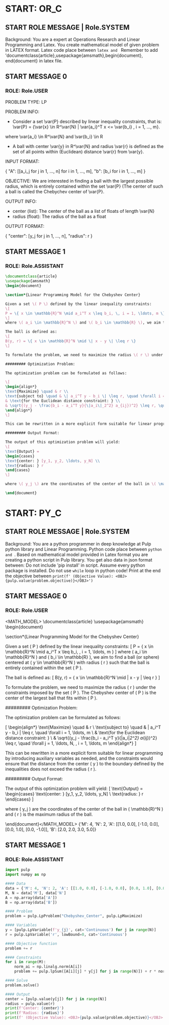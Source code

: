 # START: OR_C 
## START ROLE MESSAGE | Role.SYSTEM 
Background: You are a expert at Operations Research and Linear Programming and Latex. You create mathematical model of given problem in LATEX format. Latex code place between ```latex and ``` Remember to add 'documentclass{article},usepackage{amsmath},begin{document}, end{document} in latex file. 
## START MESSAGE 0 
### ROLE: Role.USER
<DESCRIPTION>

PROBLEM TYPE: LP

PROBLEM INFO: 
- Consider a set \var{P} described by linear inequality constraints, that is:
 \var{P} = {\var{x} \in R^\var{N} | \var{a_i}^T x <= \var{b_i} , i = 1, ..., m}.

where \var{a_i} \in R^\var{N} and \var{b_i} \in R

- A ball with center \var{y} in R^\var{N} and radius \var{r} is defined as the set of all points within (Euclidean) distance \var{r} from \var{y}.


INPUT FORMAT: 

{
    "A": [[a_i_j for j in 1, ..., n] for i in 1, ..., m],
    "b": [b_i for i in 1, ..., m]
}

OBJECTIVE: We are interested in finding a ball with the largest possible radius, which is entirely contained within the set \var{P} (The center of such a ball is called the Chebychev center of \var{P}.

OUTPUT INFO:

- center (list): The center of the ball as a list of floats of length \var{N}
- radius (float): The radius of the ball as a float

OUTPUT FORMAT:

{
    "center": [y_j for j in 1, ..., n],
    "radius": r
}


</DESCRIPTION>


## START MESSAGE 1 
### ROLE: Role.ASSISTANT
```latex
\documentclass{article}
\usepackage{amsmath}
\begin{document}

\section*{Linear Programming Model for the Chebyshev Center}

Given a set \( P \) defined by the linear inequality constraints:
\[
P = \{ x \in \mathbb{R}^N \mid a_i^T x \leq b_i, \, i = 1, \ldots, m \}
\]
where \( a_i \in \mathbb{R}^N \) and \( b_i \in \mathbb{R} \), we aim to find a ball (or sphere) centered at \( y \in \mathbb{R}^N \) with radius \( r \) such that the ball is entirely contained within the set \( P \).

The ball is defined as:
\[
B(y, r) = \{ x \in \mathbb{R}^N \mid \| x - y \| \leq r \}
\]

To formulate the problem, we need to maximize the radius \( r \) under the constraints imposed by the set \( P \). The Chebyshev center of \( P \) is the center of the largest ball that fits within \( P \).

######### Optimization Problem:

The optimization problem can be formulated as follows:

\[
\begin{align*}
\text{Maximize} \quad & r \\
\text{subject to} \quad & \| a_i^T y - b_i \| \leq r, \quad \forall i = 1, \ldots, m \\
& \text{for the Euclidean distance constraint: } \\
& \sqrt{(y_j - \frac{b_i - a_i^T y}{\|a_i\|_2^2} a_{ij})^2} \leq r, \quad \forall j = 1, \ldots, N, \, i = 1, \ldots, m
\end{align*}
\]

This can be rewritten in a more explicit form suitable for linear programming by introducing auxiliary variables as needed, and the constraints would ensure that the distance from the center \( y \) to the boundary defined by the inequalities does not exceed the radius \( r \).

######### Output Format:

The output of this optimization problem will yield:
\[
\text{Output} =
\begin{cases}
\text{center: } [y_1, y_2, \ldots, y_N] \\
\text{radius: } r
\end{cases}
\]

where \( y_j \) are the coordinates of the center of the ball in \( \mathbb{R}^N \) and \( r \) is the maximum radius of the ball.

\end{document}
```

# START: PY_C 
## START ROLE MESSAGE | Role.SYSTEM 
Background: You are a python programmer in deep knowledge at Pulp python library and Linear Programming. Python code place between ```python and ```. Based on mathematical model provided in Latex format you are creating a python script in Pulp library. You get also data in json format between: <DATA></DATA> Do not include 'pip install' in script. Assume every python package is installed. Do not use `while` loop in python code! Print at the end the objective between <OBJ></OBJ> `print(f' (Objective Value): <OBJ>{pulp.value(problem.objective)}</OBJ>')` 
## START MESSAGE 0 
### ROLE: Role.USER
<MATH_MODEL>
\documentclass{article}
\usepackage{amsmath}
\begin{document}

\section*{Linear Programming Model for the Chebyshev Center}

Given a set \( P \) defined by the linear inequality constraints:
\[
P = \{ x \in \mathbb{R}^N \mid a_i^T x \leq b_i, \, i = 1, \ldots, m \}
\]
where \( a_i \in \mathbb{R}^N \) and \( b_i \in \mathbb{R} \), we aim to find a ball (or sphere) centered at \( y \in \mathbb{R}^N \) with radius \( r \) such that the ball is entirely contained within the set \( P \).

The ball is defined as:
\[
B(y, r) = \{ x \in \mathbb{R}^N \mid \| x - y \| \leq r \}
\]

To formulate the problem, we need to maximize the radius \( r \) under the constraints imposed by the set \( P \). The Chebyshev center of \( P \) is the center of the largest ball that fits within \( P \).

######### Optimization Problem:

The optimization problem can be formulated as follows:

\[
\begin{align*}
\text{Maximize} \quad & r \\
\text{subject to} \quad & \| a_i^T y - b_i \| \leq r, \quad \forall i = 1, \ldots, m \\
& \text{for the Euclidean distance constraint: } \\
& \sqrt{(y_j - \frac{b_i - a_i^T y}{\|a_i\|_2^2} a_{ij})^2} \leq r, \quad \forall j = 1, \ldots, N, \, i = 1, \ldots, m
\end{align*}
\]

This can be rewritten in a more explicit form suitable for linear programming by introducing auxiliary variables as needed, and the constraints would ensure that the distance from the center \( y \) to the boundary defined by the inequalities does not exceed the radius \( r \).

######### Output Format:

The output of this optimization problem will yield:
\[
\text{Output} =
\begin{cases}
\text{center: } [y_1, y_2, \ldots, y_N] \\
\text{radius: } r
\end{cases}
\]

where \( y_j \) are the coordinates of the center of the ball in \( \mathbb{R}^N \) and \( r \) is the maximum radius of the ball.

\end{document}</MATH_MODEL>
<DATA>
{'M': 4, 'N': 2, 'A': [[1.0, 0.0], [-1.0, 0.0], [0.0, 1.0], [0.0, -1.0]], 'B': [2.0, 2.0, 3.0, 5.0]}</DATA>


## START MESSAGE 1 
### ROLE: Role.ASSISTANT
```python
import pulp
import numpy as np

#### Data
data = {'M': 4, 'N': 2, 'A': [[1.0, 0.0], [-1.0, 0.0], [0.0, 1.0], [0.0, -1.0]], 'B': [2.0, 2.0, 3.0, 5.0]}
M, N = data['M'], data['N']
A = np.array(data['A'])
B = np.array(data['B'])

#### Problem
problem = pulp.LpProblem("Chebyshev_Center", pulp.LpMaximize)

#### Variables
y = [pulp.LpVariable(f'y_{j}', cat='Continuous') for j in range(N)]
r = pulp.LpVariable('r', lowBound=0, cat='Continuous')

#### Objective function
problem += r

#### Constraints
for i in range(M):
    norm_ai = np.linalg.norm(A[i])
    problem += pulp.lpSum([A[i][j] * y[j] for j in range(N)]) + r * norm_ai <= B[i]

#### Solve
problem.solve()

#### Output
center = [pulp.value(y[j]) for j in range(N)]
radius = pulp.value(r)
print(f'Center: {center}')
print(f'Radius: {radius}')
print(f' (Objective Value): <OBJ>{pulp.value(problem.objective)}</OBJ>')
```

